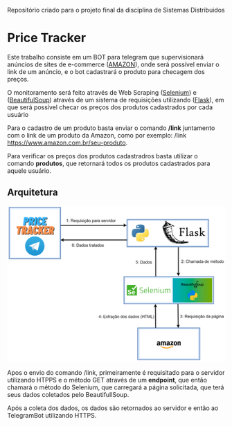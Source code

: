 Repositório criado para o projeto final da disciplina de Sistemas Distribuidos

# Price Tracker

Este trabalho consiste em um BOT para telegram que supervisionará anúncios de sites de e-commerce ([AMAZON](https://www.amazon.com.br/ref=nav_logo)), onde será possível enviar o link de um anúncio, e o bot cadastrará o produto para checagem dos preços.

O monitoramento será feito através de Web Scraping ([Selenium](https://www.selenium.dev/)) e ([BeautifulSoup](https://beautiful-soup-4.readthedocs.io/en/latest/)) através de um sistema de requisições utilizando ([Flask](https://flask.palletsprojects.com/en/2.2.x/)), em que será possível checar os preços dos produtos cadastrados por cada usuário

Para o cadastro de um produto basta enviar o comando **/link** juntamento com o link de um produto da Amazon, como por exemplo: /link https://www.amazon.com.br/seu-produto.

Para verificar os preços dos produtos cadastradros basta utilizar o comando **produtos**, que retornará todos os produtos cadastrados para aquele usuário.

## Arquitetura

![priceTracker.png](imagens/priceTracker.png)

Apos o envio do comando /link, primeiramente é requisitado para o servidor utilizando HTPPS e o método GET através de um __endpoint__, que então chamará o método do Selenium, que carregará a página solicitada, que terá seus dados coletados pelo BeautifullSoup.

Após a coleta dos dados, os dados são retornados ao servidor e então ao TelegramBot utilizando HTTPS.
